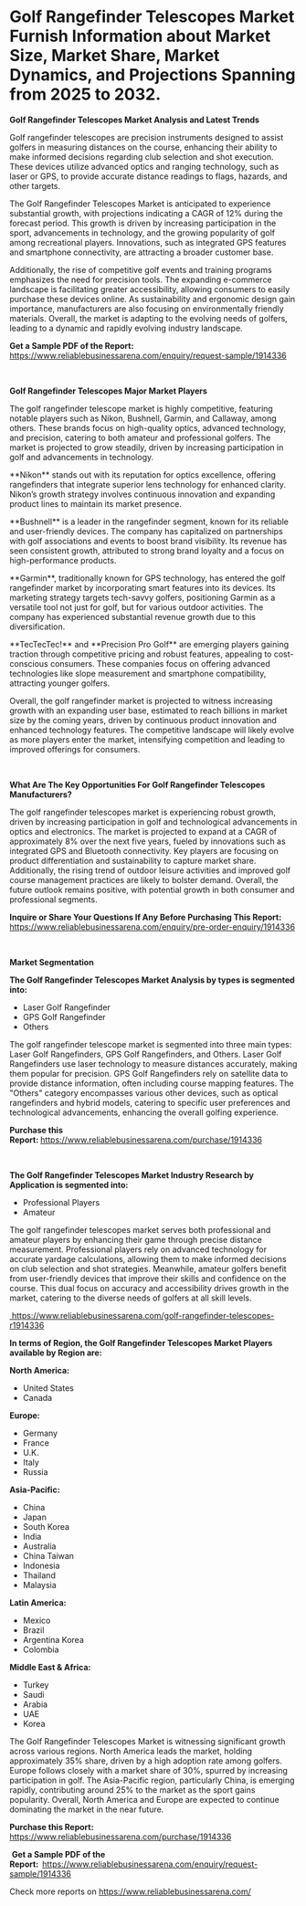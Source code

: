 <p><h1>Golf Rangefinder Telescopes Market Furnish Information about Market Size, Market Share, Market Dynamics, and Projections Spanning from 2025 to 2032.</h1></p><p><strong>Golf Rangefinder Telescopes Market Analysis and Latest Trends</strong></p>
<p><p>Golf rangefinder telescopes are precision instruments designed to assist golfers in measuring distances on the course, enhancing their ability to make informed decisions regarding club selection and shot execution. These devices utilize advanced optics and ranging technology, such as laser or GPS, to provide accurate distance readings to flags, hazards, and other targets.</p><p>The Golf Rangefinder Telescopes Market is anticipated to experience substantial growth, with projections indicating a CAGR of 12% during the forecast period. This growth is driven by increasing participation in the sport, advancements in technology, and the growing popularity of golf among recreational players. Innovations, such as integrated GPS features and smartphone connectivity, are attracting a broader customer base. </p><p>Additionally, the rise of competitive golf events and training programs emphasizes the need for precision tools. The expanding e-commerce landscape is facilitating greater accessibility, allowing consumers to easily purchase these devices online. As sustainability and ergonomic design gain importance, manufacturers are also focusing on environmentally friendly materials. Overall, the market is adapting to the evolving needs of golfers, leading to a dynamic and rapidly evolving industry landscape.</p></p>
<p><strong>Get a Sample PDF of the Report:&nbsp;</strong> <a href="https://www.reliablebusinessarena.com/enquiry/request-sample/1914336?utm_campaign=2650&utm_medium=2&utm_source=Github&utm_content=ia&utm_term=01032025&utm_id=golf-rangefinder-telescopes">https://www.reliablebusinessarena.com/enquiry/request-sample/1914336</a></p>
<p>&nbsp;</p>
<p><strong>Golf Rangefinder Telescopes Major Market Players</strong></p>
<p><p>The golf rangefinder telescope market is highly competitive, featuring notable players such as Nikon, Bushnell, Garmin, and Callaway, among others. These brands focus on high-quality optics, advanced technology, and precision, catering to both amateur and professional golfers. The market is projected to grow steadily, driven by increasing participation in golf and advancements in technology.</p><p>**Nikon** stands out with its reputation for optics excellence, offering rangefinders that integrate superior lens technology for enhanced clarity. Nikon’s growth strategy involves continuous innovation and expanding product lines to maintain its market presence.</p><p>**Bushnell** is a leader in the rangefinder segment, known for its reliable and user-friendly devices. The company has capitalized on partnerships with golf associations and events to boost brand visibility. Its revenue has seen consistent growth, attributed to strong brand loyalty and a focus on high-performance products.</p><p>**Garmin**, traditionally known for GPS technology, has entered the golf rangefinder market by incorporating smart features into its devices. Its marketing strategy targets tech-savvy golfers, positioning Garmin as a versatile tool not just for golf, but for various outdoor activities. The company has experienced substantial revenue growth due to this diversification.</p><p>**TecTecTec!** and **Precision Pro Golf** are emerging players gaining traction through competitive pricing and robust features, appealing to cost-conscious consumers. These companies focus on offering advanced technologies like slope measurement and smartphone compatibility, attracting younger golfers.</p><p>Overall, the golf rangefinder market is projected to witness increasing growth with an expanding user base, estimated to reach billions in market size by the coming years, driven by continuous product innovation and enhanced technology features. The competitive landscape will likely evolve as more players enter the market, intensifying competition and leading to improved offerings for consumers.</p></p>
<p>&nbsp;</p>
<p><strong>What Are The Key Opportunities For Golf Rangefinder Telescopes Manufacturers?</strong></p>
<p><p>The golf rangefinder telescopes market is experiencing robust growth, driven by increasing participation in golf and technological advancements in optics and electronics. The market is projected to expand at a CAGR of approximately 8% over the next five years, fueled by innovations such as integrated GPS and Bluetooth connectivity. Key players are focusing on product differentiation and sustainability to capture market share. Additionally, the rising trend of outdoor leisure activities and improved golf course management practices are likely to bolster demand. Overall, the future outlook remains positive, with potential growth in both consumer and professional segments.</p></p>
<p><strong>Inquire or Share Your Questions If Any Before Purchasing This Report:</strong> <a href="https://www.reliablebusinessarena.com/enquiry/pre-order-enquiry/1914336?utm_campaign=2650&utm_medium=2&utm_source=Github&utm_content=ia&utm_term=01032025&utm_id=golf-rangefinder-telescopes">https://www.reliablebusinessarena.com/enquiry/pre-order-enquiry/1914336</a></p>
<p>&nbsp;</p>
<p><strong>Market Segmentation</strong></p>
<p><strong>The Golf Rangefinder Telescopes Market Analysis by types is segmented into:</strong></p>
<p><ul><li>Laser Golf Rangefinder</li><li>GPS Golf Rangefinder</li><li>Others</li></ul></p>
<p><p>The golf rangefinder telescope market is segmented into three main types: Laser Golf Rangefinders, GPS Golf Rangefinders, and Others. Laser Golf Rangefinders use laser technology to measure distances accurately, making them popular for precision. GPS Golf Rangefinders rely on satellite data to provide distance information, often including course mapping features. The "Others" category encompasses various other devices, such as optical rangefinders and hybrid models, catering to specific user preferences and technological advancements, enhancing the overall golfing experience.</p></p>
<p><strong>Purchase this Report:&nbsp;</strong><a href="https://www.reliablebusinessarena.com/purchase/1914336?utm_campaign=2650&utm_medium=2&utm_source=Github&utm_content=ia&utm_term=01032025&utm_id=golf-rangefinder-telescopes">https://www.reliablebusinessarena.com/purchase/1914336</a></p>
<p>&nbsp;</p>
<p><strong>The Golf Rangefinder Telescopes Market Industry Research by Application is segmented into:</strong></p>
<p><ul><li>Professional Players</li><li>Amateur</li></ul></p>
<p><p>The golf rangefinder telescopes market serves both professional and amateur players by enhancing their game through precise distance measurement. Professional players rely on advanced technology for accurate yardage calculations, allowing them to make informed decisions on club selection and shot strategies. Meanwhile, amateur golfers benefit from user-friendly devices that improve their skills and confidence on the course. This dual focus on accuracy and accessibility drives growth in the market, catering to the diverse needs of golfers at all skill levels.</p></p>
<p><a href="https://www.reliablebusinessarena.com/golf-rangefinder-telescopes-r1914336?utm_campaign=2650&utm_medium=2&utm_source=Github&utm_content=ia&utm_term=01032025&utm_id=golf-rangefinder-telescopes">&nbsp;https://www.reliablebusinessarena.com/golf-rangefinder-telescopes-r1914336</a></p>
<p><strong>In terms of Region, the Golf Rangefinder Telescopes Market Players available by Region are:</strong></p>
<p>
    <p> <strong> North America: </strong>
        <ul>
            <li>United States</li>
            <li>Canada</li>
        </ul>
        </p> 
    <p> <strong> Europe: </strong>
        <ul>
            <li>Germany</li>
            <li>France</li>
            <li>U.K.</li>
            <li>Italy</li>
            <li>Russia</li>
        </ul>
        </p> 
    <p> <strong> Asia-Pacific: </strong>
        <ul>
            <li>China</li>
            <li>Japan</li>
            <li>South Korea</li>
            <li>India</li>
            <li>Australia</li>
            <li>China Taiwan</li>
            <li>Indonesia</li>
            <li>Thailand</li>
            <li>Malaysia</li>
        </ul>
        </p> 
    <p> <strong> Latin America: </strong>
        <ul>
            <li>Mexico</li>
            <li>Brazil</li>
            <li>Argentina Korea</li>
            <li>Colombia</li>
        </ul>
        </p> 
    <p> <strong> Middle East & Africa: </strong>
        <ul>
            <li>Turkey</li>
            <li>Saudi</li>
            <li>Arabia</li>
            <li>UAE</li>
            <li>Korea</li>
        </ul>
    </p>
    </p>
<p><p>The Golf Rangefinder Telescopes Market is witnessing significant growth across various regions. North America leads the market, holding approximately 35% share, driven by a high adoption rate among golfers. Europe follows closely with a market share of 30%, spurred by increasing participation in golf. The Asia-Pacific region, particularly China, is emerging rapidly, contributing around 25% to the market as the sport gains popularity. Overall, North America and Europe are expected to continue dominating the market in the near future.</p></p>
<p><strong>Purchase this Report: </strong><a href="https://www.reliablebusinessarena.com/purchase/1914336?utm_campaign=2650&utm_medium=2&utm_source=Github&utm_content=ia&utm_term=01032025&utm_id=golf-rangefinder-telescopes">https://www.reliablebusinessarena.com/purchase/1914336</a></p>
<p>&nbsp;<strong>Get a Sample PDF of the Report:&nbsp;&nbsp;</strong><a href="https://www.reliablebusinessarena.com/enquiry/request-sample/1914336?utm_campaign=2650&utm_medium=2&utm_source=Github&utm_content=ia&utm_term=01032025&utm_id=golf-rangefinder-telescopes">https://www.reliablebusinessarena.com/enquiry/request-sample/1914336</a></p>
<p><strong></strong></p>
<p>Check more reports on <a href="https://www.reliablebusinessarena.com/?utm_campaign=2650&utm_medium=2&utm_source=Github&utm_content=ia&utm_term=01032025&utm_id=golf-rangefinder-telescopes">https://www.reliablebusinessarena.com/</a></p>